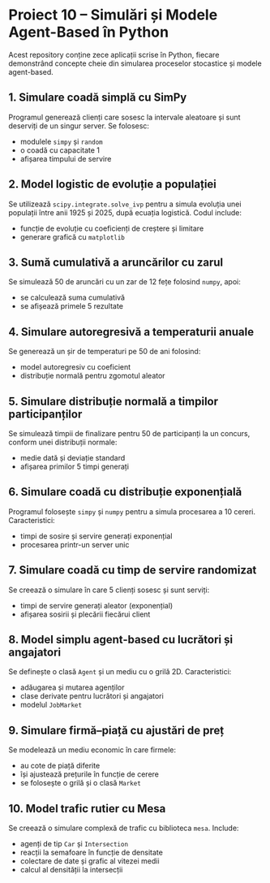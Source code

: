 # Proiect 10 – Simulări și Modele Agent-Based în Python

Acest repository conține zece aplicații scrise în Python, fiecare demonstrând concepte cheie din simularea proceselor stocastice și modele agent-based.

## 1. Simulare coadă simplă cu SimPy

Programul generează clienți care sosesc la intervale aleatoare și sunt deserviți de un singur server. Se folosesc:
- modulele `simpy` și `random`
- o coadă cu capacitate 1
- afișarea timpului de servire

## 2. Model logistic de evoluție a populației

Se utilizează `scipy.integrate.solve_ivp` pentru a simula evoluția unei populații între anii 1925 și 2025, după ecuația logistică. Codul include:
- funcție de evoluție cu coeficienți de creștere și limitare
- generare grafică cu `matplotlib`

## 3. Sumă cumulativă a aruncărilor cu zarul

Se simulează 50 de aruncări cu un zar de 12 fețe folosind `numpy`, apoi:
- se calculează suma cumulativă
- se afișează primele 5 rezultate

## 4. Simulare autoregresivă a temperaturii anuale

Se generează un șir de temperaturi pe 50 de ani folosind:
- model autoregresiv cu coeficient
- distribuție normală pentru zgomotul aleator

## 5. Simulare distribuție normală a timpilor participanților

Se simulează timpii de finalizare pentru 50 de participanți la un concurs, conform unei distribuții normale:
- medie dată și deviație standard
- afișarea primilor 5 timpi generați

## 6. Simulare coadă cu distribuție exponențială

Programul folosește `simpy` și `numpy` pentru a simula procesarea a 10 cereri. Caracteristici:
- timpi de sosire și servire generați exponențial
- procesarea printr-un server unic

## 7. Simulare coadă cu timp de servire randomizat

Se creează o simulare în care 5 clienți sosesc și sunt serviți:
- timpi de servire generați aleator (exponențial)
- afișarea sosirii și plecării fiecărui client

## 8. Model simplu agent-based cu lucrători și angajatori

Se definește o clasă `Agent` și un mediu cu o grilă 2D. Caracteristici:
- adăugarea și mutarea agenților
- clase derivate pentru lucrători și angajatori
- modelul `JobMarket`

## 9. Simulare firmă–piață cu ajustări de preț

Se modelează un mediu economic în care firmele:
- au cote de piață diferite
- își ajustează prețurile în funcție de cerere
- se folosește o grilă și o clasă `Market`

## 10. Model trafic rutier cu Mesa

Se creează o simulare complexă de trafic cu biblioteca `mesa`. Include:
- agenți de tip `Car` și `Intersection`
- reacții la semafoare în funcție de densitate
- colectare de date și grafic al vitezei medii
- calcul al densității la intersecții
